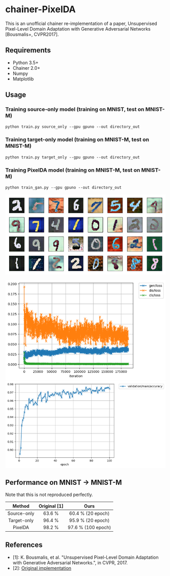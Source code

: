 # chainer-PixelDA

This is an unofficial chainer re-implementation of a paper, Unsupervised Pixel-Level Domain Adaptation with Generative Adversarial Networks [Bousmalis+, CVPR2017].

## Requirements
- Python 3.5+
- Chainer 2.0+
- Numpy
- Matplotlib

## Usage

### Training source-only model (training on MNIST, test on MNIST-M)
```
python train.py source_only --gpu gpuno --out directory_out
```

### Training target-only model (training on MNIST-M, test on MNIST-M)
```
python train.py target_only --gpu gpuno --out directory_out
```

### Training PixelDA model (training on MNIST-M, test on MNIST-M)
```
python train_gan.py --gpu gpuno --out directory_out
```

![generated](pixelda_result.png)

![loss](pixelda_loss.png)
![accuracy](pixelda_accuracy.png)

## Performance on MNIST -> MNIST-M

Note that this is not reproduced perfectly.

| Method | Original [1] | Ours |
|:-:|:-:|:-:|
| Source-only | 63.6 % |  60.4 % (20 epoch)|
| Target-only | 96.4 % |  95.9 % (20 epoch)|
| PixelDA | 98.2 %  |  97.6 % (100 epoch) |

## References
- [1]: K. Bousmalis, et al. "Unsupervised Pixel-Level Domain Adaptation with Generative Adversarial Networks.", in CVPR, 2017.
- [2]: [Original implementation](https://github.com/tensorflow/models/tree/master/domain_adaptation) 
